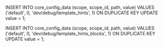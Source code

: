 INSERT INTO core_config_data (scope, scope_id, path, value)
VALUES ('default', 0, 'dev/debug/template_hints', 1)
ON DUPLICATE KEY UPDATE value = 1;
 
INSERT INTO core_config_data (scope, scope_id, path, value)
VALUES ('default', 0, 'dev/debug/template_hints_blocks', 1)
ON DUPLICATE KEY UPDATE value = 1;
